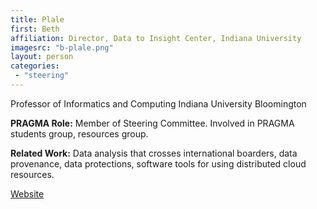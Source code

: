 ```yaml
---
title: Plale
first: Beth
affiliation: Director, Data to Insight Center, Indiana University
imagesrc: "b-plale.png"
layout: person
categories:
 - "steering"
---
```


Professor of Informatics and Computing Indiana University Bloomington

**PRAGMA Role:** Member of Steering Committee. Involved in PRAGMA students group,
resources group.

**Related Work:** Data analysis that crosses international boarders, data
provenance, data protections, software tools for using distributed cloud resources.

[Website][1]

[1]: http://www.cs.indiana.edu/~plale
